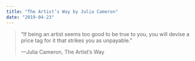 ```yaml
---
title: "The Artist’s Way by Julia Cameron"
date: "2019-04-23"
---
```


> “If being an artist seems too good to be true to you, you will devise a price tag for it that strikes you as unpayable.”
> 
> —Julia Cameron, The Artist’s Way
